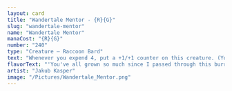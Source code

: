 ```yaml
---
layout: card
title: "Wandertale Mentor - {R}{G}"
slug: "wandertale-mentor"
name: "Wandertale Mentor"
manaCost: "{R}{G}"
number: "240"
type: "Creature — Raccoon Bard"
text: "Whenever you expend 4, put a +1/+1 counter on this creature. (You expend 4 as you spend your fourth total mana to cast spells during a turn.)\n{T}: Add {R} or {G}."
flavorText: "'You've all grown so much since I passed through this burrow last! Let's see, where to begin this story?'"
artist: "Jakub Kasper"
image: "/Pictures/Wandertale_Mentor.png"
---
```


